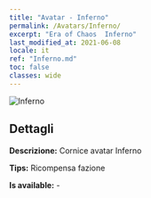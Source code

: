 ```yaml
---
title: "Avatar - Inferno"
permalink: /Avatars/Inferno/
excerpt: "Era of Chaos  Inferno"
last_modified_at: 2021-06-08
locale: it
ref: "Inferno.md"
toc: false
classes: wide
---
```

 ![Inferno](/images/a/avatarFrame_3.png)

## Dettagli

 **Descrizione:** Cornice avatar Inferno 

 **Tips:** Ricompensa fazione 

 **Is available:**  - 

